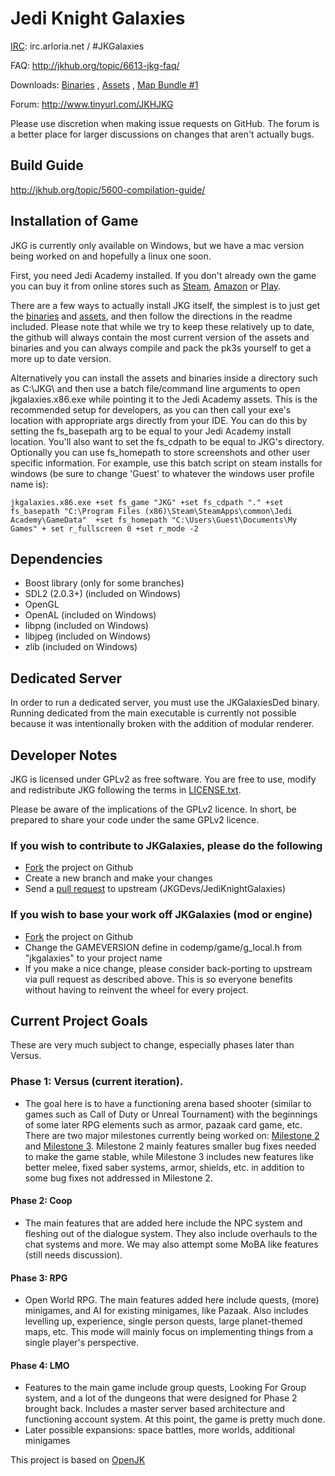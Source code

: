 # Jedi Knight Galaxies #
[IRC](https://kiwiirc.com/client/irc.arloria.net/?nick=Padawan|?&theme=cli#jkgalaxies"): irc.arloria.net / #JKGalaxies

FAQ: http://jkhub.org/topic/6613-jkg-faq/

Downloads:
[Binaries](http://jkhub.org/files/file/2544-jedi-knight-galaxies-binaries/) , [Assets](http://jkhub.org/files/file/2543-jedi-knight-galaxies-assets/) , 
[Map Bundle #1](http://jkhub.org/files/file/2652-jedi-knight-galaxies-map-bundle-1/)

Forum: http://www.tinyurl.com/JKHJKG



Please use discretion when making issue requests on GitHub. The forum is a better place for larger discussions on changes that aren't actually bugs.

## Build Guide ##
http://jkhub.org/topic/5600-compilation-guide/

## Installation of Game ##
JKG is currently only available on Windows, but we have a mac version being worked on and hopefully a linux one soon.

First, you need Jedi Academy installed. If you don't already own the game you can buy it from online stores such as [Steam](http://store.steampowered.com/app/6020/), [Amazon](http://www.amazon.com/Star-Wars-Jedi-Knight-Academy-Pc/dp/B0000A2MCN) or [Play](http://www.play.com/Games/PC/4-/127805/Star-Wars-Jedi-Knight-Jedi-Academy/Product.html?searchstring=jedi+academy&searchsource=0&searchtype=allproducts&urlrefer=search). 

There are a few ways to actually install JKG itself, the simplest is to just get the [binaries](http://jkhub.org/files/file/2544-jedi-knight-galaxies-binaries/) and [assets](http://jkhub.org/files/file/2543-jedi-knight-galaxies-assets/), and then follow the directions in the readme included.  Please note that while we try to keep these relatively up to date, the github will always contain the most current version of the assets and binaries and you can always compile and pack the pk3s yourself to get a more up to date version.

Alternatively you can install the assets and binaries inside a directory such as C:\JKG\ and then use a batch file/command line arguments to open jkgalaxies.x86.exe while pointing it to the Jedi Academy assets.  This is the recommended setup for developers, as you can then call your exe's location with appropriate args directly from your IDE.  You can do this by setting the fs_basepath arg to be equal to your Jedi Academy install location.  You'll also want to set the fs_cdpath to be equal to JKG's directory.  Optionally you can use fs_homepath to store screenshots and other user specific information.  For example, use this batch script on steam installs for windows (be sure to change 'Guest' to whatever the windows user profile name is):

	jkgalaxies.x86.exe +set fs_game "JKG" +set fs_cdpath "." +set fs_basepath "C:\Program Files (x86)\Steam\SteamApps\common\Jedi Academy\GameData"  +set fs_homepath "C:\Users\Guest\Documents\My Games" + set r_fullscreen 0 +set r_mode -2


## Dependencies ##

* Boost library (only for some branches)
* SDL2 (2.0.3+) (included on Windows)
* OpenGL
* OpenAL (included on Windows)
* libpng (included on Windows)
* libjpeg (included on Windows)
* zlib (included on Windows)

## Dedicated Server ##

In order to run a dedicated server, you must use the JKGalaxiesDed binary. Running dedicated from the main executable is currently not possible because it was intentionally broken with the addition of modular renderer.

## Developer Notes ##

JKG is licensed under GPLv2 as free software. You are free to use, modify and redistribute JKG following the terms in [LICENSE.txt](https://github.com/JKGDevs/JediKnightGalaxies/blob/master/LICENSE.txt).

Please be aware of the implications of the GPLv2 licence. In short, be prepared to share your code under the same GPLv2 licence.  

### If you wish to contribute to JKGalaxies, please do the following ###
* [Fork](https://github.com/JKGDevs/JediKnightGalaxies/fork) the project on Github
* Create a new branch and make your changes
* Send a [pull request](https://help.github.com/articles/creating-a-pull-request) to upstream (JKGDevs/JediKnightGalaxies)

### If you wish to base your work off JKGalaxies (mod or engine) ###
* [Fork](https://github.com/JKGDevs/JediKnightGalaxies/fork) the project on Github
* Change the GAMEVERSION define in codemp/game/g_local.h from "jkgalaxies" to your project name
* If you make a nice change, please consider back-porting to upstream via pull request as described above. This is so everyone benefits without having to reinvent the wheel for every project.


## Current Project Goals ##
These are very much subject to change, especially phases later than Versus.

### Phase 1:  Versus (current iteration). ###
* The goal here is to have a functioning arena based shooter (similar to games such as Call of Duty or Unreal Tournament) with the beginnings of some later RPG elements such as armor, pazaak card game, etc.  There are two major milestones currently being worked on: [Milestone 2](https://github.com/JKGDevs/JediKnightGalaxies/issues?q=issue+milestone%3A%22Versus+Revision+2%22) and [Milestone 3](https://github.com/JKGDevs/JediKnightGalaxies/issues?q=issue+milestone%3A%22Versus+Revision+3%22).  Milestone 2 mainly features smaller bug fixes needed to make the game stable, while Milestone 3 includes new features like better melee, fixed saber systems, armor, shields, etc. in addition to some bug fixes not addressed in Milestone 2.

#### Phase 2: Coop ####
* The main features that are added here include the NPC system and fleshing out of the dialogue system. They also include overhauls to the chat systems and more.  We may also attempt some MoBA like features (still needs discussion).

#### Phase 3: RPG ####
* Open World RPG. The main features added here include quests, (more) minigames, and AI for existing minigames, like Pazaak. Also includes levelling up, experience, single person quests, large planet-themed maps, etc. This mode will mainly focus on implementing things from a single player's perspective.

#### Phase 4: LMO ####
* Features to the main game include group quests, Looking For Group system, and a lot of the dungeons that were designed for Phase 2 brought back. Includes a master server based architecture and functioning account system.  At this point, the game is pretty much done.
* Later possible expansions: space battles, more worlds, additional minigames




This project is based on [OpenJK](https://github.com/JACoders/OpenJK)
